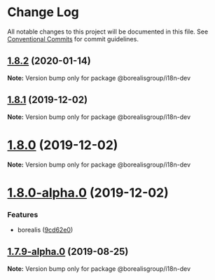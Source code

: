 # Change Log

All notable changes to this project will be documented in this file.
See [Conventional Commits](https://conventionalcommits.org) for commit guidelines.

## [1.8.2](https://github.com/borealisgroup/borealis/tree/master/packages/@borealisgroup/i18n-dev/compare/@borealisgroup/i18n-dev@1.8.1...@borealisgroup/i18n-dev@1.8.2) (2020-01-14)

**Note:** Version bump only for package @borealisgroup/i18n-dev





## [1.8.1](https://github.com/borealisgroup/borealis/tree/master/packages/@borealisgroup/i18n-dev/compare/@borealisgroup/i18n-dev@1.8.0...@borealisgroup/i18n-dev@1.8.1) (2019-12-02)

**Note:** Version bump only for package @borealisgroup/i18n-dev





# [1.8.0](https://github.com/borealisgroup/borealis/tree/master/packages/@borealisgroup/i18n-dev/compare/@borealisgroup/i18n-dev@1.8.0-alpha.0...@borealisgroup/i18n-dev@1.8.0) (2019-12-02)

**Note:** Version bump only for package @borealisgroup/i18n-dev





# [1.8.0-alpha.0](https://github.com/borealisgroup/borealis/tree/master/packages/@borealisgroup/i18n-dev/compare/@borealisgroup/i18n-dev@1.7.9-alpha.0...@borealisgroup/i18n-dev@1.8.0-alpha.0) (2019-12-02)


### Features

* borealis ([9cd62e0](https://github.com/borealisgroup/borealis/tree/master/packages/@borealisgroup/i18n-dev/commit/9cd62e08da44be893507f69f85e3763609e2139f))






## [1.7.9-alpha.0](https://github.com/borealisgroup/borealis/tree/master/packages/@borealisgroup/i18n-dev/compare/@borealisgroup/i18n-dev@1.7.8...@borealisgroup/i18n-dev@1.7.9-alpha.0) (2019-08-25)

**Note:** Version bump only for package @borealisgroup/i18n-dev

